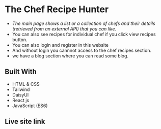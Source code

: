 # The Chef Recipe Hunter

- _The main page shows a list or a collection of chefs and their details (retrieved from an ­external API) that you can like._
- You can also see recipes for individual chef if you click view recipes button.
- You can also login and register in this website
- And without login you cannnot access to the chef recipes section.
- we have a blog section where you can read some blog.

## Built With

- HTML & CSS
- Tailwind
- DaisyUI
- React js
- JavaScript (ES6)

## Live site link
